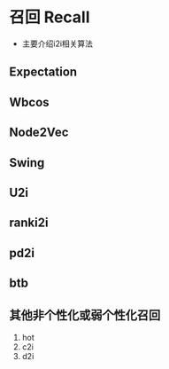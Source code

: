 # 召回 Recall

- 主要介绍i2i相关算法

## Expectation

## Wbcos

## Node2Vec

## Swing

## U2i

## ranki2i

## pd2i 

## btb

## 其他非个性化或弱个性化召回

1. hot
2. c2i
3. d2i



